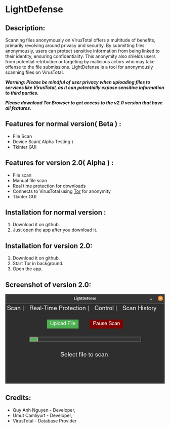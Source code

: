 # LightDefense

<!-- DESCRIPTION -->
## Description:

Scanning files anonymously on VirusTotal offers a multitude of benefits, primarily revolving around privacy and security. By submitting files anonymously, users can protect sensitive information from being linked to their identity, ensuring confidentiality. This anonymity also shields users from potential retribution or targeting by malicious actors who may take offense to the file submissions. LightDefense is a tool for anonymously scanning files on VirusTotal.

***Warning: Please be mindful of user privacy when uploading files to services like VirusTotal, as it can potentially expose sensitive information to third parties.***

***Please download Tor Browser to get access to the v2.0 version that have all features.***

<!-- FEATURES -->
## Features for normal version( Beta ) :

- File Scan
- Device Scan( Alpha Testing )
- Tkinter GUI

## Features for version 2.0( Alpha ) :

- File scan
- Manual file scan
- Real time protection for downloads
- Connects to VirusTotal using [Tor](https://en.wikipedia.org/wiki/Tor_(network)) for anonymity
- Tkinter GUI

<!-- INSTALLATION -->
## Installation for normal version :

1. Download it on github.
2. Just open the app after you download it.

## Installation for version 2.0:

1. Download it on github.
2. Start Tor in background.
3. Open the app.

<!-- SCREENSHOT -->
## Screenshot of version 2.0:

![image](UI.png)

<!-- CREDITS -->
## Credits:

- Quy Anh Nguyen - Developer,
- Umut Camliyurt - Developer, 
- VirusTotal - Database Provider
